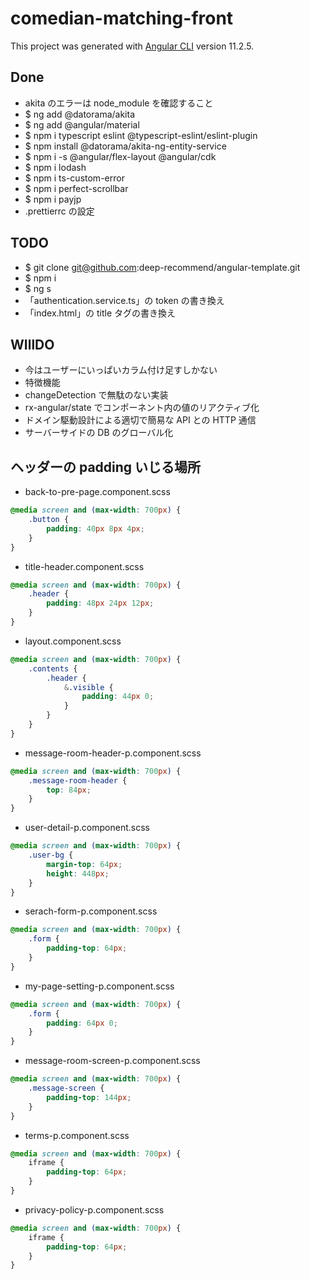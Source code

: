 # comedian-matching-front

This project was generated with [Angular CLI](https://github.com/angular/angular-cli) version 11.2.5.

## Done

-   akita のエラーは node_module を確認すること
-   $ ng add @datorama/akita
-   $ ng add @angular/material
-   $ npm i typescript eslint @typescript-eslint/eslint-plugin
-   $ npm install @datorama/akita-ng-entity-service
-   $ npm i -s @angular/flex-layout @angular/cdk
-   $ npm i lodash
-   $ npm i ts-custom-error
-   $ npm i perfect-scrollbar
-   $ npm i payjp
-   .prettierrc の設定

## TODO

-   $ git clone git@github.com:deep-recommend/angular-template.git
-   $ npm i
-   $ ng s
-   「authentication.service.ts」の token の書き換え
-   「index.html」の title タグの書き換え

## WIllDO

-   今はユーザーにいっぱいカラム付け足すしかない
-   特徴機能
-   changeDetection で無駄のない実装
-   rx-angular/state でコンポーネント内の値のリアクティブ化
-   ドメイン駆動設計による適切で簡易な API との HTTP 通信
-   サーバーサイドの DB のグローバル化

## ヘッダーの padding いじる場所

-   back-to-pre-page.component.scss

```scss
@media screen and (max-width: 700px) {
    .button {
        padding: 40px 8px 4px;
    }
}
```

-   title-header.component.scss

```scss
@media screen and (max-width: 700px) {
    .header {
        padding: 48px 24px 12px;
    }
}
```

-   layout.component.scss

```scss
@media screen and (max-width: 700px) {
    .contents {
        .header {
            &.visible {
                padding: 44px 0;
            }
        }
    }
}
```

-   message-room-header-p.component.scss

```scss
@media screen and (max-width: 700px) {
    .message-room-header {
        top: 84px;
    }
}
```

-   user-detail-p.component.scss

```scss
@media screen and (max-width: 700px) {
    .user-bg {
        margin-top: 64px;
        height: 448px;
    }
}
```

-   serach-form-p.component.scss

```scss
@media screen and (max-width: 700px) {
    .form {
        padding-top: 64px;
    }
}
```

-   my-page-setting-p.component.scss

```scss
@media screen and (max-width: 700px) {
    .form {
        padding: 64px 0;
    }
}
```

-   message-room-screen-p.component.scss

```scss
@media screen and (max-width: 700px) {
    .message-screen {
        padding-top: 144px;
    }
}
```

-   terms-p.component.scss

```scss
@media screen and (max-width: 700px) {
    iframe {
        padding-top: 64px;
    }
}
```

-   privacy-policy-p.component.scss

```scss
@media screen and (max-width: 700px) {
    iframe {
        padding-top: 64px;
    }
}
```
